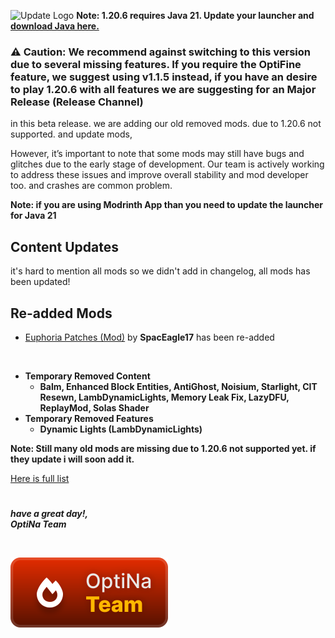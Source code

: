 ![Update Logo](https://github.com/NotAGanesh/OptiNa-Reborn/blob/main/update_banners/hotfix_changelog_banner.png?raw=true)
**Note: 1.20.6 requires Java 21. Update your launcher and [download Java here.](https://www.oracle.com/in/java/technologies/downloads/)**

### ⚠️ Caution: **We recommend against switching to this version due to several missing features. If you require the OptiFine feature, we suggest using v1.1.5 instead, if you have an desire to play 1.20.6 with all features we are suggesting for an Major Release (Release Channel)**

in this beta release. we are adding our old removed mods. due to 1.20.6 not supported. and update mods,


However, it’s important to note that some mods may still have bugs and glitches due to the early stage of development. Our team is actively working to address these issues and improve overall stability and mod developer too. and crashes are common problem.


**Note: if you are using Modrinth App than you need to update the launcher for Java 21**
## Content Updates
it's hard to mention all mods so we didn't add in changelog, all mods has been updated!

      
## Re-added Mods
- [Euphoria Patches (Mod)](https://modrinth.com/mod/euphoria-patches) by **SpacEagle17** has been re-added


 <br>

- **Temporary Removed Content**
    - **Balm, Enhanced Block Entities, AntiGhost, Noisium, Starlight, CIT Resewn, LambDynamicLights, Memory Leak Fix, LazyDFU, ReplayMod, Solas Shader**
- **Temporary Removed Features**
    - **Dynamic Lights (LambDynamicLights)**
      
**Note: Still many old mods are missing due to 1.20.6 not supported yet. if they update i will soon add it.**

[Here is full list](https://github.com/NotAGanesh/OptiNa-Reborn/issues/18)
 #
 
***have a great day!,*** <br>
***OptiNa Team***

<br>

![OptiNa Team](https://raw.githubusercontent.com/NotAGanesh/OptiNa-Team/c834c07242f36d99bc07b4e6b1219cd71d7470e0/badges/cozy.svg)
